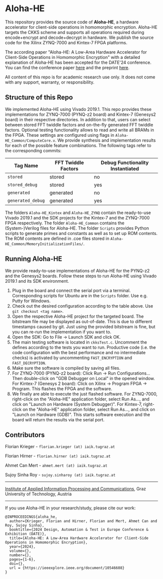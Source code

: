 # Aloha-HE

This repository provides the source code of **Aloha-HE**, a hardware accelerator for client-side operations in homomorphic encryption. Aloha-HE targets the CKKS scheme and supports all operations required during encode+encrypt and decode+decrypt in hardware. We publish the source code for the Xilinx ZYNQ-7000 and Kintex-7 FPGA platforms.

The according paper "Aloha-HE: A Low-Area Hardware Accelerator for Client-Side Operations in Homomorphic Encryption" with a detailed explanation of Aloha-HE has been accepted for the DATE'24 conference. You can find the conference paper [here](https://ieeexplore.ieee.org/stamp/stamp.jsp?tp=&arnumber=10546608) and the preprint [here](https://eprint.iacr.org/2023/1736).

All content of this repo is for academic research use only. It does not come with any support, warranty, or responsibility.

## Structure of this Repo
We implemented Aloha-HE using Vivado 2019.1. This repo provides these implementations for ZYNQ-7000 (PYNQ-z2 board) and Kintex-7 (Genesys2 board) in their respective directories. In addition to that, users can select between stored FFT twiddle factors and on-the-fly generated FFT twiddle factors. Optional testing functionality allows to read and write all BRAMs in the FPGA. These settings are configured using flags in `Aloha-HE_Common/ComputeCore.v`. We provide synthesis and implementation results for each of the possible feature combinations. The following tags refer to the corresponding commits:

| Tag Name | FFT Twiddle Factors | Debug Functionality Instantiated
| ----------- | ----------- | ----------- |
| `stored` | stored | no |
| `stored_debug` | stored | yes |
| `generated`      | generated | no |
| `generated_debug`      | generated | yes |

The folders `Aloha-HE_Kintex` and `Aloha-HE_ZYNQ` contain the ready-to-use Vivado 2019.1 and the SDK projects for the Kintex-7 and the ZYNQ-7000 FPGA respectively. The folder `Aloha-HE_Common` contains the (System-)Verilog files for Aloha-HE. The folder `Scripts` provides Python scripts to generate primes and constants as well as to set up ROM contents. The ROM contents are defined in .coe files stored in `Aloha-HE_Common/MemoryInitializationFiles/`.

## Running Aloha-HE
We provide ready-to-use implementations of Aloha-HE for the PYNQ-z2 and the Genesys2 boards. Follow these steps to run Aloha-HE using Vivado 2019.1 and its SDK environment.

1) Plug in the board and connect the serial port via a terminal. Corresponding scripts for Ubuntu are in the `Scripts` folder. Use e.g. Putty for Windows.
2) Check out the desired configuration according to the table above. Use `git checkout <tag name>`.
3) Open the respective Aloha-HE project for the targeted board. The bitstream file may be displayed as out-of-date. This is due to different timestamps caused by git. Just using the provided bitstream is fine, but you can re-run the implementation if you want to.
4) Open the SDK: Go to File -> Launch SDK and click OK.
5) The main testing software is located in `ckksTest.c`. Uncomment the defines according to the tests you want to run. Productive code (i.e. the code configuration with the best performance and no intermediate checks) is activated by uncommenting `FAST_ENCRYPTION` and `FAST_DECRYPTION`.
6) Make sure the software is compiled by saving all files.
7) For ZYNQ-7000 (PYNQ-z2 board): Click Run -> Run Configurations... Then double-click on "GDB Debugger on Local" in the opened window. 
For Kintex-7 (Genesys 2 board): Click on Xilinx -> Program FPGA -> Program.
This flashes the FPGA and the software. 
8) We finally are able to execute the just flashed software. For ZYNQ-7000, right-click on the "Aloha-HE" application folder, select Run As..., and click on "Launch on Hardware (System Debugger)". For Kintex-7, right-click on the "Aloha-HE" application folder, select Run As..., and click on "Launch on Hardware (GDB)". This starts software execution and the board will return the results via the serial port. 


## Contributors
Florian Krieger  -  `florian.krieger (at) iaik.tugraz.at`

Florian Hirner  -  `florian.hirner (at) iaik.tugraz.at`

Ahmet Can Mert  -  `ahmet.mert (at) iaik.tugraz.at`

Sujoy Sinha Roy  -  `sujoy.sinharoy (at) iaik.tugraz.at`

-----

[Institute of Applied Information Processing and Communications](https://www.iaik.tugraz.at/), Graz University of Technology, Austria

-----

If you use Aloha-HE in your research/study, please cite our work:

```
@INPROCEEDINGS{aloha_he,
  author={Krieger, Florian and Hirner, Florian and Mert, Ahmet Can and Roy, Sujoy Sinha},
  booktitle={2024 Design, Automation & Test in Europe Conference & Exhibition (DATE)}, 
  title={Aloha-HE: A Low-Area Hardware Accelerator for Client-Side Operations in Homomorphic Encryption}, 
  year={2024},
  volume={},
  number={},
  pages={1-6},
  doi={},
  url = {https://ieeexplore.ieee.org/document/10546608}
}
```